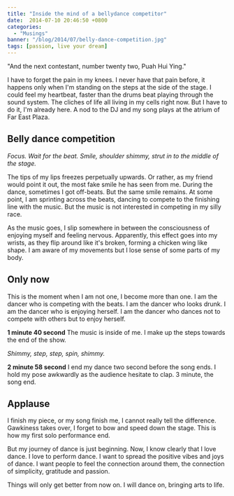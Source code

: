 ```yaml
---
title: "Inside the mind of a bellydance competitor"
date:  2014-07-10 20:46:50 +0800
categories:
  - "Musings"
banner: "/blog/2014/07/belly-dance-competition.jpg"
tags: [passion, live your dream]
---
```

"And the next contestant, number twenty two, Puah Hui Ying."

I have to forget the pain in my knees. I never have that pain before, it happens only when I'm standing on the steps at the side of the stage. I could feel my heartbeat, faster than the drums beat playing through the sound system. The cliches of life all living in my cells right now. But I have to do it, I'm already here. A nod to the DJ and my song plays at the atrium of Far East Plaza.

## Belly dance competition
_Focus. Wait for the beat. Smile, shoulder shimmy, strut in to the middle of the stage._

The tips of my lips freezes perpetually upwards. Or rather, as my friend would point it out, the most fake smile he has seen from me. During the dance, sometimes I got off-beats. But the same smile remains. At some point, I am sprinting across the beats, dancing to compete to the finishing line with the music. But the music is not interested in competing in my silly race.

As the music goes, I slip somewhere in between the consciousness of enjoying myself and feeling nervous. Apparently, this effect goes into my wrists, as they flip around like it's broken, forming a chicken wing like shape. I am aware of my movements but I lose sense of some parts of my body.

## Only now
This is the moment when I am not one, I become more than one. I am the dancer who is competing with the beats. I am the dancer who looks drunk. I am the dancer who is enjoying herself. I am the dancer who dances not to compete with others but to enjoy herself.

**1 minute 40 second**
The music is inside of me. I make up the steps towards the end of the show.

_Shimmy, step, step, spin, shimmy._

**2 minute 58 second**
I end my dance two second before the song ends. I hold my pose awkwardly as the audience hesitate to clap. 3 minute, the song end.

## Applause
I finish my piece, or my song finish me, I cannot really tell the difference. Gawkiness takes over, I forget to bow and speed down the stage. This is how my first solo performance end.

But my journey of dance is just beginning. Now, I know clearly that I love dance. I love to perform dance. I want to spread the positive vibes and joys of dance. I want people to feel the connection around them, the connection of simplicity, gratitude and passion.

Things will only get better from now on. I will dance on, bringing arts to life.
